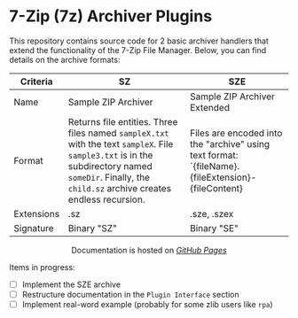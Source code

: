 # 7-Zip (7z) Archiver Plugins

This repository contains source code for 2 basic archiver handlers that extend the functionality of the 7-Zip File Manager. Below, you can find details on the archive formats:

Criteria | SZ | SZE
-------- | ------ | -------
Name | Sample ZIP Archiver | Sample ZIP Archiver Extended
Format | Returns file entities. Three files named `sampleX.txt` with the text `sampleX`. File `sample3.txt` is in the subdirectory named `someDir`. Finally, the `child.sz` archive creates endless recursion. | Files are encoded into the "archive" using text format: `{fileName}.{fileExtension}-{fileContent}|{fileName}.{fileExtension}-{fileContent}.....`
Extensions | .sz | .sze, .szex
Signature | Binary "SZ" | Binary "SE"

<div align="center">

Documentation is hosted on [*GitHub Pages*](https://ikremniou.github.io/7z-assembly/)
</div>


Items in progress:
- [ ] Implement the SZE archive
- [ ] Restructure documentation in the `Plugin Interface` section
- [ ] Implement real-word example (probably for some zlib users like `rpa`)
